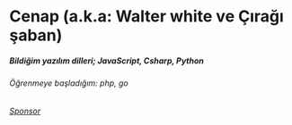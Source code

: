 # Cenap (a.k.a: Walter white ve Çırağı şaban)

##### Bildiğim yazılım dilleri; JavaScript, Csharp, Python
###### Öğrenmeye başladığım: php, go





###### [Sponsor](https://github.com/sponsors/cenapyuce)

